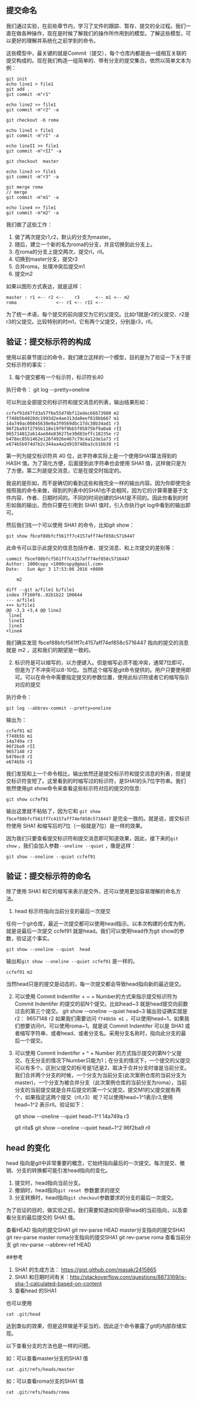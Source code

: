 
## 提交命名

我们通过实验，在前些章节内，学习了文件的跟踪、暂存、提交的全过程。我们一直在做各种操作，现在是时候了解我们的操作所作用到的模型。了解这些模型，可以更好的理解并系统化之前学到的命令。

这些模型中，最关键的就是Commit（提交），每个仓库内都是由一组相互关联的提交构成的。现在我们构造一组简单的、带有分支的提交集合。依然以简单文本为例：


    git init 
    echo line1 > file1
    git add .
    git commit -m"r1"

	echo line2 >> file1
    git commit -m"r2" -a
    
    git checkout -b roma

    echo lineI > file1
    git commit -m"rI" -a

	echo lineII >> file1
    git commit -m"rII" -a

	git checkout  master

	echo line3 >> file1
    git commit -m"r3" -a

    git merge roma
    // merge
	git commit -m"m1" -a

    echo line4 >> file1
    git commit -m"m2" -a

我们做了这些工作：

1. 做了两次提交r1,r2，默认的分支为master。
2. 随后，建立一个新的名为roma的分支，并且切换到此分支上。
3. 在roma的分支上提交两次，提交rI，rII。
4. 切换到master分支，提交r3
5. 合并roma，处理冲突后提交m1
6. 提交m2

如果以图形方式表达，就是这样：

	master : r1 <-- r2 <--    r3      <-- m1 <-- m2
	roma               <-- rI <-- rII <-- 

为了统一术语，每个提交的前向提交为它的父提交。比如r1就是r2的父提交、r2是r3的父提交。比较特别的时m1，它有两个父提交，分别是r3，rII。

## 验证：提交标示符的构成

使用以前章节提过的命令，我们建立这样的一个模型，目的是为了验证一下关于提交标示符的事实：

1. 每个提交都有一个标示符，标识符长40

执行命令：
	git log --pretty=oneline

可以列出全部提交的标识符和提交消息的列表，输出结果形如：
	
	ccfef91d47fd3a57f6e55d79bf12edec66673980 m2
	f748b5b4020dc1993d2e4ae313da8eef818bb667 m1
	14a749ac00845638e9a3f0569dbc17dc30b34ad1 r3
	96f2ba93f2795b118e19f9f9bb5f05875bf9a0a8 rII
	965714812a614ae84e836275e30d83effc18235e r2
	b478ec85b1462e126f4926e467c79c4a12de1a73 rI
	e674b5b974d7b2c344aa4a2d919748ba3cb1bb38 r1

第一列为提交标识符共 40 位，此字符串实际上是一个使用SHA1算法得到的HASH 值。为了简化方便，后面提到此字符串也会使用 SHA1 值，这样做只是为了方便。第二列是提交消息，它是在提交时指定的。

我说的是形如，而不是确切的看到这些和我完全一样的输出内容。因为你即使完全按照我的命令来做，得到的列表中的SHA1也不会相同，因为它的计算需要基于文件内容、作者、日期时间的。不同的时间创建的SHA1是不同的。因此你看到的时形如我的输出，而你只要在引用到 SHA1 值时，引入你执行git log中看到的输出即可。

然后我们找一个可以使用 SHA1 的命令，比如git show：

	git show fbcef88bfcf561ff7c4157aff74ef858c5716447

此命令可以显示此提交的信息包括作者、提交消息、和上次提交的差别等：


	commit fbcef88bfcf561ff7c4157aff74ef858c5716447
	Author: 1000copy <1000copy@gmail.com>
	Date:   Sun Apr 3 17:53:06 2016 +0800

	    m2

	diff --git a/file1 b/file1
	index 7f160f6..82b1b22 100644
	--- a/file1
	+++ b/file1
	@@ -3,3 +3,4 @@ line2
	 lineI
	 lineII
	 line3
	+line4

我们确实发现 fbcef88bfcf561ff7c4157aff74ef858c5716447 指向的提交的消息就是 m2 ，这和我们的期望是一致的。

2. 标识符是可以缩写的，以方便键入。但是缩写必须不能冲突，通常7位即可，但是为了不冲突可以8-10位。当然这个缩写是git命令提供的。用户只要使用即可。可以在命令中需要指定提交的参数位置，使用此标识符或者它的缩写指示对应的提交


执行命令：

	git log --abbrev-commit --pretty=oneline
输出为：

	ccfef91 m2
	f748b5b m1
	14a749a r3
	96f2ba9 rII
	9657148 r2
	b478ec8 rI
	e674b5b r1

我们发现和上一个命令相比，输出依然还是提交标示符和提交消息的列表，但是提交标识符变短了。这里看到的时缩写过的标识符，是SHA1的头7位字符串。我们依然使用git show命令来查看这些标示符对应的提交的信息:

	git show ccfef91

输出这里就不粘贴了，因为它和 `git show fbcef88bfcf561ff7c4157aff74ef858c5716447` 是完全一致的。就是说，提交标识符使用 SHA1 和缩写后的7位（一般就是7位）是一样的效果。

因为我们只要查看提交标识符和提交消息即可知道效果，因此，接下来的`git show` ，我们会加入参数`--oneline --quiet` ，像是这样：

	git show --oneline --quiet ccfef91


## 验证：提交标示符的命名

除了使用 SHA1 和它的缩写来表示提交外，还可以使用更加容易理解的命名方法。

1. head 标示符指向当前分支的最后一次提交

任何一个git仓库，最近一次提交都可以使用head指示。以本次构建的仓库为例，就是说最后一次提交 ccfef91 就是head。我们可以使用head作为git show的参数，验证这个事实。
	
	git show --oneline --quiet  head

输出和`git show --oneline --quiet ccfef91` 是一样的。
	
	ccfef91 m2

当然head只是的提交是动态的，每一次提交都会导致head指向新的最近提交。


2. 可以使用 Commit Indentifer + ~ + Number的方式来指示提交标识符为 Commit Indentifer 的提交的前N个提交。比如head~3 就是head提交向前数过去的第三个提交。
	git show --oneline --quiet  head~3 
输出验证确实就是r2：
	9657148 r2
如果我们需要访问 `f748b5b m1` ，可以使用head~1，如果我们想要访问rI，可以使用roma~1。就是说 Commit Indentifer 可以是 SHA1 或者缩写字符串、或者head、或者分支名。采用分支名称时，指向此分支的最后一个提交。

3. 可以使用 Commit Indentifer + ^  + Number 的方式指示提交的第N个父提交。在无分支的情况下Number只能为1；在分支的情况下，一个提交的父提交可以有多个。区别父提交的标号是1还是2，取决于合并分支时谁是当前分支。我们合并两个分支的时候，一个分支为当前分支(此次案例仓库的当前分支为master)，一个分支为被合并分支（此次案例仓库的当前分支为roma），当前分支的当前提交就是合并后提交的第一个父提交。提交M1的父提交就有两个，如果指定这两个提交（rII,r3）呢？可以使用head~1^1表示r3,使用head~1^2 表示rII。验证如下：

	git show --oneline --quiet  head~1^1
	14a749a r3

	git rita$ git show --oneline --quiet  head~1^2
	96f2ba9 rII

## head 的变化

head 指向是git中非常重要的概念，它始终指向最后的一次提交。每次提交、撤销、分支的转换都可能引发head指向的变化。

1. 提交时，head指向当前分支。
2. 撤销时，head指向`git reset `参数要求的提交
3. 分支转换时，head指向`git checkout`参数要求的分支的最后一次提交。

为了验证的目的，做实验之前，我们需要知道如何获得head的当前指向，以及查看分支的最后提交的 SHA1 值。

查看HEAD 指向的提交SHA1
	git rev-parse HEAD
master分支指向的提交SHA1
	git rev-parse master
roma分支指向的提交SHA1
	git rev-parse roma
查看当前分支
	git rev-parse --abbrev-ref HEAD


##参考

1. SHA1 的生成方法： https://gist.github.com/masak/2415865
2. SHA1 和日期时间有关：http://stackoverflow.com/questions/8873169/is-sha-1-calculated-based-on-content
3. 查看head 的SHA1

也可以使用

	cat .git/head

达到类似的效果，但是这样做是不妥当的，因此这个命令暴露了git的内部存储实现。

以下查看分支的方法也是一样的问题。

如：可以查看master分支的SHA1 值

	cat .git/refs/heads/master

如：可以查看roma分支的SHA1 值

	cat .git/refs/heads/roma


